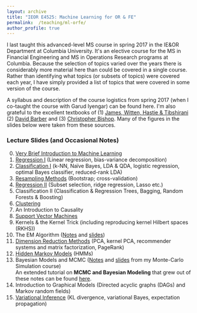 ```yaml
---
layout: archive
title: "IEOR E4525: Machine Learning for OR & FE"
permalink:  /teaching/ml-orfe/
author_profile: true
---
```


I last taught this advanced-level MS course in spring 2017 in the IE&OR Department at Columbia University. 
It's an elective course for the MS in Financial Engineering and MS in Operations Research programs at Columbia. 
Because the selection of topics varied over the years there is considerably more material here than could be 
covered in a single course. Rather than identifying what topics (or subsets of topics) were covered each year, 
I have simply provided a list of topics that were covered in some version of the course. 
<!---
I have also provided 
some additional slides / topics that never made it into the course but that I nonetheless used / developed at 
some point for other purposes. If a link isn’t provided then that simply means I do not wish to post the slides 
(probably because I am in the ``process'' of editing them – a process that could take a very long time indeed). 
I will not be posting solutions to the assignments or code / software so please don’t send me an email asking 
me to do so!  Finally, please note that I do not have time to answer emails asking me to clarify or explain 
issues arising in these notes and assignments. 
--->
A syllabus and description of the course logistics from spring 2017 (when I co-taught the course with Garud 
Iyengar) can be found here.  I'm also grateful to the excellent textbooks of (1) [James, Witten, Hastie & 
Tibshirani](http://www.statlearning.com/) (2) [David Barber](http://web4.cs.ucl.ac.uk/staff/D.Barber/pmwiki/pmwiki.php?n=Brml.HomePage) and (3) [Christopher Bishop](https://www.microsoft.com/en-us/research/people/cmbishop/). Many of the figures in the slides below were taken from these sources. 

### Lecture Slides (and Occasional Notes)

0. [Very Brief Introduction to Machine Learning](https://martin-haugh.github.io/files/MachineLearningORFE/Intro_MasterSlides.pdf)
1. [Regression I](https://martin-haugh.github.io/files/MachineLearningORFE/Regression_I.pdf) (Linear regression, bias-variance decomposition)
2. [Classification I](https://martin-haugh.github.io/files/MachineLearningORFE/Classification1_MasterSlides.pdf) (k-NN, Naïve Bayes, LDA & QDA, logistic regression, optimal Bayes classifier, reduced-rank LDA)
3. [Resampling Methods](https://martin-haugh.github.io/files/MachineLearningORFE/ResamplingMethods.pdf) (Bootstrap; cross-validation)
4. [Regression II](https://martin-haugh.github.io/files/MachineLearningORFE/Regression_II.pdf) (Subset selection, ridge regression, Lasso etc.)
5. Classification II (Classification & Regression Trees, Bagging, Random Forests & Boosting)
6. [Clustering](https://martin-haugh.github.io/files/MachineLearningORFE/Clustering_MasterSlides.pdf)
7. An Introduction to Causality
8. [Support Vector Machines](https://martin-haugh.github.io/files/MachineLearningORFE/SVMs_MasterSlides.pdf)
9. Kernels & the Kernel Trick (including reproducing kernel Hilbert spaces (RKHS))
10. The EM Algorithm ([Notes](https://martin-haugh.github.io/files/MachineLearningORFE/EM_Algorithm.pdf) and [slides](https://martin-haugh.github.io/files/MachineLearningORFE/EM_MasterSlides.pdf))
11. [Dimension Reduction Methods](https://martin-haugh.github.io/files/MachineLearningORFE/DimRed_MatrixDecomp_MasterSlides.pdf) (PCA, kernel PCA, recommender systems and matrix factorization, PageRank)
12. [Hidden Markov Models](https://martin-haugh.github.io/files/MachineLearningORFE/HMMs_MasterSlides.pdf) (HMMs)
13. Bayesian Models and MCMC ([Notes](https://martin-haugh.github.io/files/MachineLearningORFE/MCMC_Bayes.pdf) and [slides](https://martin-haugh.github.io/files/MachineLearningORFE/MCMC_MasterSlides.pdf) from my Monte-Carlo Simulation course)  
An extended tutorial on **MCMC and Bayesian Modeling** that grew out of these notes can be found [here](https://papers.ssrn.com/sol3/papers.cfm?abstract_id=3759243).
14. Introduction to Graphical Models (Directed acyclic graphs (DAGs) and Markov random fields)
15. [Variational Inference](https://martin-haugh.github.io/files/MachineLearningORFE/DeterministicInf_MasterSlides.pdf) (KL divergence, variational Bayes, expectation propagation)
